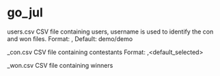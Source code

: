 # go_jul

users.csv
CSV file containing users, username is used to identify the con and won files.
Format: <username>,<password>
Default: demo/demo

<username>_con.csv
CSV file containing contestants
Format: <user>,<default_selected>

<username>_won.csv
CSV file containing winners 
